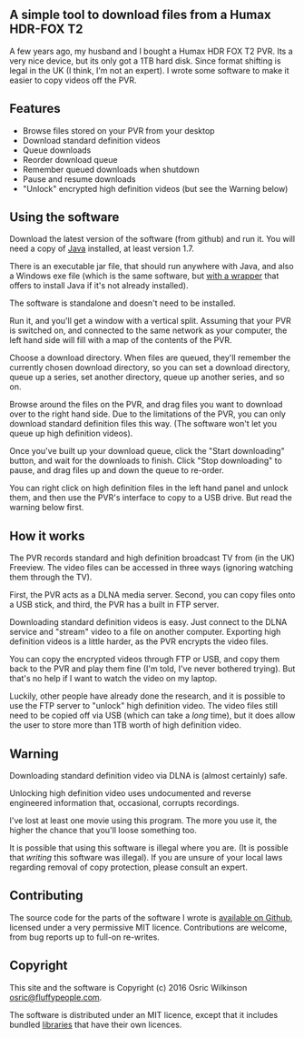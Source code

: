 
## A simple tool to download files from a Humax HDR-FOX T2

A few years ago, my husband and I bought a Humax HDR FOX T2 PVR. Its a very
nice device, but its only got a 1TB hard disk. Since format shifting is legal
in the UK (I think, I'm not an expert). I wrote some software to make it
easier to copy videos off the PVR.

## Features

  * Browse files stored on your PVR from your desktop
  * Download standard definition videos
  * Queue downloads
  * Reorder download queue
  * Remember queued downloads when shutdown      
  * Pause and resume downloads
  * "Unlock" encrypted high definition videos (but see the Warning below)

## Using the software

Download the latest version of the software (from github) and run it. You will
need a copy of [Java](https://java.com/) installed, at least version 1.7. 

There is an executable jar file, that should run anywhere with Java, and also
a Windows exe file (which is the same software, but [with a wrapper](https://launch4j.sf.net) that 
offers to install Java if it's not already installed).

The software is standalone and doesn't need to be installed.

Run it, and you'll get a window with a vertical split. Assuming that
your PVR is switched on, and connected to the same network as your computer,
the left hand side will fill with a map of the contents of the PVR.

Choose a download directory. When files are queued, they'll remember the 
currently chosen download directory, so you can set a download directory,
queue up a series, set another directory, queue up another series, and so on.

Browse around the files on the PVR, and drag files you want to download over to
the right hand side. Due to the limitations of the PVR, you can only download 
standard definition files this way. (The software won't let you queue up high
definition videos).

Once you've built up your download queue, click the "Start downloading" button,
and wait for the downloads to finish. Click "Stop downloading" to pause, and
drag files up and down the queue to re-order.

You can right click on high definition files in the left hand panel and unlock
them, and then use the PVR's interface to copy to a USB drive. But read the
warning below first.

## How it works

The PVR records standard and high definition broadcast TV from (in the UK) 
Freeview. The video files can be accessed in three ways (ignoring watching
them through the TV). 

First, the PVR acts as a DLNA media server. Second, you can copy files onto
a USB stick, and third, the PVR has a built in FTP server.

Downloading standard definition videos is easy. Just connect to the DLNA
service and "stream" video to a file on another computer. Exporting high
definition videos is a little harder, as the PVR encrypts the video files.

You can copy the encrypted videos through FTP or USB, and copy them back
to the PVR and play them fine (I'm told, I've never bothered trying). But
that's no help if I want to watch the video on my laptop.

Luckily, other people have already done the research, and it is possible to
use the FTP server to "unlock" high definition video. The video files still
need to be copied off via USB (which can take a *long* time), but it does
allow the user to store more than 1TB worth of high definition video.

## Warning

Downloading standard definition video via DLNA is (almost certainly) safe. 

Unlocking high definition video uses undocumented and reverse engineered information
that, occasional, corrupts recordings.

I've lost at least one movie using this program. The more you use it, the higher
the chance that you'll loose something too.

It is possible that using this software is illegal where you are. (It is possible
that *writing* this software was illegal). If you are unsure of your local laws 
regarding removal of copy protection, please consult an expert.

## Contributing

The source code for the parts of the software I wrote is 
[available on Github](https://github.com/moosemorals/media-browser), 
licensed under a very permissive MIT licence. Contributions are welcome,
from bug reports up to full-on re-writes.

## Copyright

This site and the software is Copyright (c) 2016 Osric Wilkinson [osric@fluffypeople.com](mailto:osric@fluffypeople.com).

The software is distributed under an MIT licence, except that it includes bundled
[libraries](dependencies.html#compile) that have their own licences.